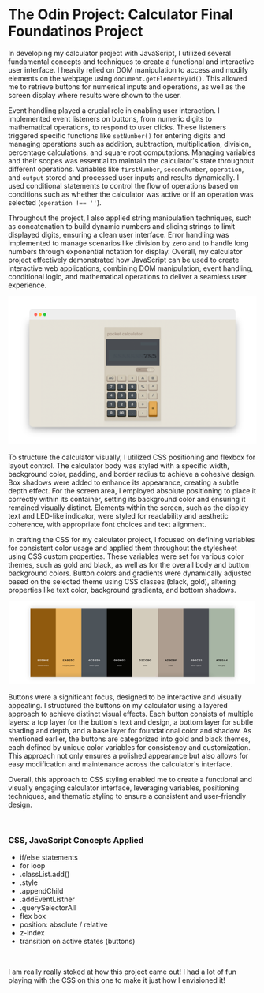 # The Odin Project: Calculator Final Foundatinos Project

In developing my calculator project with JavaScript, I utilized several fundamental concepts and techniques to create a functional and interactive user interface. I heavily relied on DOM manipulation to access and modify elements on the webpage using `document.getElementById()`. This allowed me to retrieve buttons for numerical inputs and operations, as well as the screen display where results were shown to the user.

Event handling played a crucial role in enabling user interaction. I implemented event listeners on buttons, from numeric digits to mathematical operations, to respond to user clicks. These listeners triggered specific functions like `setNumber()` for entering digits and managing operations such as addition, subtraction, multiplication, division, percentage calculations, and square root computations. Managing variables and their scopes was essential to maintain the calculator's state throughout different operations. Variables like `firstNumber`, `secondNumber`, `operation`, and `output` stored and processed user inputs and results dynamically. I used conditional statements to control the flow of operations based on conditions such as whether the calculator was active or if an operation was selected (`operation !== ''`).

Throughout the project, I also applied string manipulation techniques, such as concatenation to build dynamic numbers and slicing strings to limit displayed digits, ensuring a clean user interface. Error handling was implemented to manage scenarios like division by zero and to handle long numbers through exponential notation for display. Overall, my calculator project effectively demonstrated how JavaScript can be used to create interactive web applications, combining DOM manipulation, event handling, conditional logic, and mathematical operations to deliver a seamless user experience.


<p align=center>
  <img src="./images/github-screenshot-template-calculator.png" width=700>
</p>

To structure the calculator visually, I utilized CSS positioning and flexbox for layout control. The calculator body was styled with a specific width, background color, padding, and border radius to achieve a cohesive design. Box shadows were added to enhance its appearance, creating a subtle depth effect. For the screen area, I employed absolute positioning to place it correctly within its container, setting its background color and ensuring it remained visually distinct. Elements within the screen, such as the display text and LED-like indicator, were styled for readability and aesthetic coherence, with appropriate font choices and text alignment.

In crafting the CSS for my calculator project, I focused on defining variables for consistent color usage and applied them throughout the stylesheet using CSS custom properties. These variables were set for various color themes, such as gold and black, as well as for the overall body and button background colors. Button colors and gradients were dynamically adjusted based on the selected theme using CSS classes (black, gold), altering properties like text color, background gradients, and bottom shadows.

<p align=center>
  <img src="./images/github-screenshot-colors.png" width=500>
</p>

Buttons were a significant focus, designed to be interactive and visually appealing. I structured the buttons on my calculator using a layered approach to achieve distinct visual effects. Each button consists of multiple layers: a top layer for the button's text and design, a bottom layer for subtle shading and depth, and a base layer for foundational color and shadow. As mentioned earlier, the buttons are categorized into gold and black themes, each defined by unique color variables for consistency and customization. This approach not only ensures a polished appearance but also allows for easy modification and maintenance across the calculator's interface.

Overall, this approach to CSS styling enabled me to create a functional and visually engaging calculator interface, leveraging variables, positioning techniques, and thematic styling to ensure a consistent and user-friendly design.


<br>

<h3>CSS, JavaScript Concepts Applied</h3>

- if/else statements
- for loop
- .classList.add()
- .style
- .appendChild
- .addEventListner
- .querySelectorAll  
- flex box
- position: absolute / relative
- z-index
- transition on active states (buttons)


<br>

I am really really stoked at how this project came out! I had a lot of fun playing with the CSS on this one to make it just how I envisioned it!